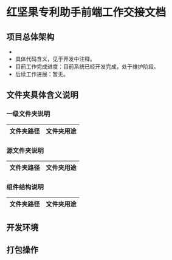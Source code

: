# 红坚果专利助手前端工作交接文档
## 项目总体架构
* 
* 具体代码含义，见于开发中注释。
* 目前工作完成进度：目前系统已经开发完成，处于维护阶段。
* 后续工作进展：暂无。
## 文件夹具体含义说明
### 一级文件夹说明
| 文件夹路径    |      文件夹用途      |
|-------------- |----------------------|
### 源文件夹说明
| 文件夹路径     |      文件夹用途      |
|----------------|----------------------|
### 组件结构说明
| 文件夹路径                |      文件夹用途      |
|---------------------------|----------------------|
## 开发环境
## 打包操作
